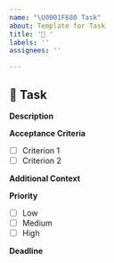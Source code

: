 ```yaml
---
name: "\U0001F680 Task"
about: Template for Task
title: '🚀 '
labels: ''
assignees: ''

---
```


## 🚀 Task

**Description**  
<!-- Provide a clear and concise description of the task. -->

**Acceptance Criteria**  
<!-- List the conditions that must be met for the task to be considered complete. -->
- [ ] Criterion 1
- [ ] Criterion 2

**Additional Context**  
<!-- Add any other context, screenshots, or references that will help someone complete the task. -->

**Priority**  
- [ ] Low
- [ ] Medium
- [ ] High

**Deadline**  
<!-- Specify a due date or leave blank if none. -->

